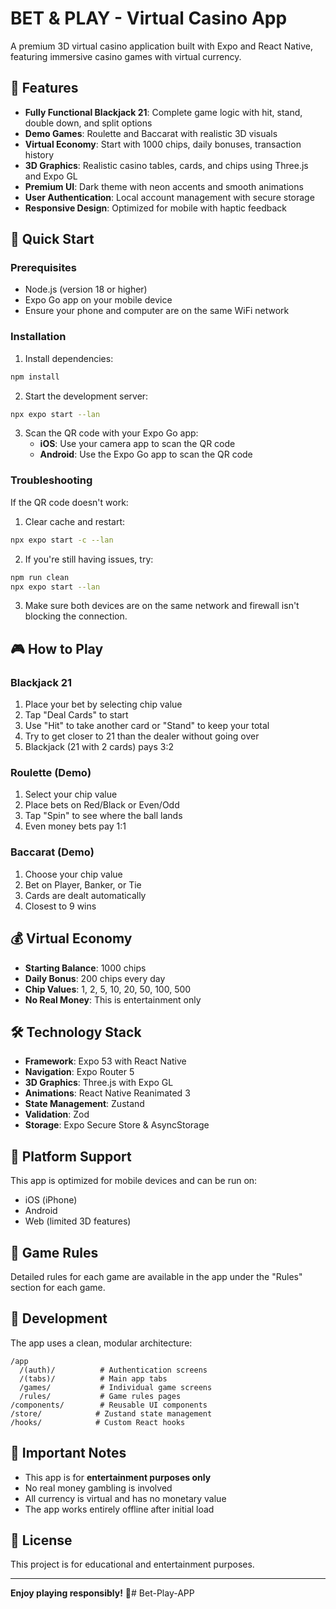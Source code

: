 # BET & PLAY - Virtual Casino App

A premium 3D virtual casino application built with Expo and React Native, featuring immersive casino games with virtual currency.

## 🎰 Features

- **Fully Functional Blackjack 21**: Complete game logic with hit, stand, double down, and split options
- **Demo Games**: Roulette and Baccarat with realistic 3D visuals
- **Virtual Economy**: Start with 1000 chips, daily bonuses, transaction history
- **3D Graphics**: Realistic casino tables, cards, and chips using Three.js and Expo GL
- **Premium UI**: Dark theme with neon accents and smooth animations
- **User Authentication**: Local account management with secure storage
- **Responsive Design**: Optimized for mobile with haptic feedback

## 🚀 Quick Start

### Prerequisites

- Node.js (version 18 or higher)
- Expo Go app on your mobile device
- Ensure your phone and computer are on the same WiFi network

### Installation

1. Install dependencies:
```bash
npm install
```

2. Start the development server:
```bash
npx expo start --lan
```

3. Scan the QR code with your Expo Go app:
   - **iOS**: Use your camera app to scan the QR code
   - **Android**: Use the Expo Go app to scan the QR code

### Troubleshooting

If the QR code doesn't work:

1. Clear cache and restart:
```bash
npx expo start -c --lan
```

2. If you're still having issues, try:
```bash
npm run clean
npx expo start --lan
```

3. Make sure both devices are on the same network and firewall isn't blocking the connection.

## 🎮 How to Play

### Blackjack 21
1. Place your bet by selecting chip value
2. Tap "Deal Cards" to start
3. Use "Hit" to take another card or "Stand" to keep your total
4. Try to get closer to 21 than the dealer without going over
5. Blackjack (21 with 2 cards) pays 3:2

### Roulette (Demo)
1. Select your chip value
2. Place bets on Red/Black or Even/Odd
3. Tap "Spin" to see where the ball lands
4. Even money bets pay 1:1

### Baccarat (Demo)
1. Choose your chip value
2. Bet on Player, Banker, or Tie
3. Cards are dealt automatically
4. Closest to 9 wins

## 💰 Virtual Economy

- **Starting Balance**: 1000 chips
- **Daily Bonus**: 200 chips every day
- **Chip Values**: 1, 2, 5, 10, 20, 50, 100, 500
- **No Real Money**: This is entertainment only

## 🛠 Technology Stack

- **Framework**: Expo 53 with React Native
- **Navigation**: Expo Router 5
- **3D Graphics**: Three.js with Expo GL
- **Animations**: React Native Reanimated 3
- **State Management**: Zustand
- **Validation**: Zod
- **Storage**: Expo Secure Store & AsyncStorage

## 📱 Platform Support

This app is optimized for mobile devices and can be run on:
- iOS (iPhone)
- Android
- Web (limited 3D features)

## 🎯 Game Rules

Detailed rules for each game are available in the app under the "Rules" section for each game.

## 🔧 Development

The app uses a clean, modular architecture:

```
/app
  /(auth)/          # Authentication screens
  /(tabs)/          # Main app tabs
  /games/           # Individual game screens
  /rules/           # Game rules pages
/components/        # Reusable UI components
/store/            # Zustand state management
/hooks/            # Custom React hooks
```

## 🚨 Important Notes

- This app is for **entertainment purposes only**
- No real money gambling is involved
- All currency is virtual and has no monetary value
- The app works entirely offline after initial load

## 📄 License

This project is for educational and entertainment purposes.

---

**Enjoy playing responsibly!** 🎲# Bet-Play-APP
